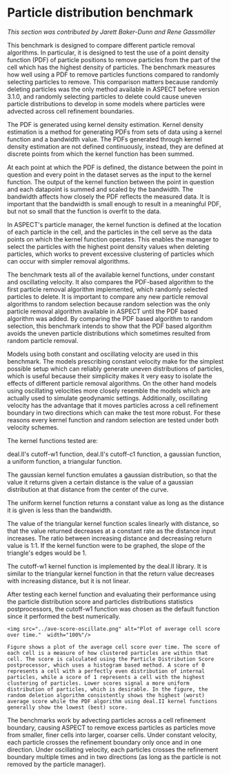# Particle distribution benchmark
*This section was contributed by Jarett Baker-Dunn and Rene Gassmöller*

This benchmark is designed to compare different particle removal algorithms. In particular, it is designed to test the use of a point density function (PDF) of particle positions to remove particles from the part of the cell which has the highest density of particles. The benchmark measures how well using a PDF to remove particles functions compared to randomly selecting particles to remove. This comparison matters because randomly deleting particles was the only method available in ASPECT before version 3.1.0, and randomly selecting particles to delete could cause uneven particle distributions to develop in some models where particles were advected across cell refinement boundaries.

The PDF is generated using kernel density estimation. Kernel density estimation is a method for generating PDFs from sets of data using a kernel function and a bandwidth value. The PDFs generated through kernel density estimation are not defined continuously, instead, they are defined at discrete points from which the kernel function has been summed.

At each point at which the PDF is defined, the distance between the point in question and every point in the dataset serves as the input to the kernel function. The output of the kernel function between the point in question and each datapoint is summed and scaled by the bandwidth. The bandwidth affects how closely the PDF reflects the measured data. It is important that the bandwidth is small enough to result in a meaningful PDF, but not so small that the function is overfit to the data.

In ASPECT's particle manager, the kernel function is defined at the location of each particle in the cell, and the particles in the cell serve as the data points on which the kernel function operates. This enables the manager to select the particles with the highest point density values when deleting particles, which works to prevent excessive clustering of particles which can occur with simpler removal algorithms.

The benchmark tests all of the available kernel functions, under constant and oscillating velocity. It also compares the PDF-based algorithm to the first particle removal algorithm implemented, which randomly selected particles to delete. It is important to compare any new particle removal algorithms to random selection because random selection was the only particle removal algorithm available in ASPECT until the PDF based algorithm was added. By comparing the PDF based algorithm to  random selection, this benchmark intends to show that the PDF based algorithm avoids the uneven particle distributions which sometimes resulted from random particle removal.

Models using both constant and oscillating velocity are used in this benchmark. The models prescribing constant velocity make for the simplest possible setup which can reliably generate uneven distributions of particles, which is useful because their simplicity makes it very easy to isolate the effects of different particle removal algorithms. On the other hand models using oscillating velocities more closely resemble the models which are actually used to simulate geodynamic settings. Additionally, oscillating velocity has the advantage that it moves particles across a cell refinement boundary in two directions which can make the test more robust. For these reasons every kernel function and random selection are tested under both velocity schemes.



The kernel functions tested are:

deal.II's cutoff-w1 function,
deal.II's cutoff-c1 function,
a gaussian function,
a uniform function,
a triangular function.

The gaussian kernel function emulates a gaussian distribution, so that the value it returns given a certain distance is the value of a gaussian distribution at that distance from the center of the curve.

The uniform kernel function returns a constant value as long as the distance it is given is less than the bandwidth.

The value of the triangular kernel function scales linearly with distance, so that the value returned decreases at a constant rate as the distance input increases. The ratio between increasing distance and decreasing return value is 1:1. If the kernel function were to be graphed, the slope of the triangle's edges would be 1.

The cutoff-w1 kernel function is implemented by the deal.II library. It is similar to the triangular kernel function in that the return value decreases with increasing distance, but it is not linear.

After testing each kernel function and evaluating their performance using the particle distribution score and particles distributions statistics postprocessors, the cutoff-w1 function was chosen as the default function since it performed the best numerically.


```{figure-md} fig:plot
<img src="../ave-score-oscillate.png" alt="Plot of average cell score over time."  width="100%"/>

Figure shows a plot of the average cell score over time. The score of each cell is a measure of how clustered particles are within that cell. The score is calculated using the Particle Distribution Score postprocessor, which uses a histogram based method. A score of 0 represents a cell with a perfectly even distribution of internal particles, while a score of 1 represents a cell with the highest clustering of particles. Lower scores signal a more uniform distribution of particles, which is desirable. In the figure, the random deletion algorithm consistently shows the highest (worst) average score while the PDF algorithm using deal.II kernel functions generally show the lowest (best) score.
```




The benchmarks work by advecting particles across a cell refinement boundary, causing ASPECT to remove excess particles as particles move from smaller, finer cells into larger, coarser cells. Under constant velocity, each particle crosses the refinement boundary only once and in one direction. Under oscillating velocity, each particles crosses the refinement boundary multiple times and in two directions (as long as the particle is not removed by the particle manager).
